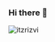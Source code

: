 ### Hi there 👋
![itzrizvi](https://user-images.githubusercontent.com/86625882/153830080-a55c1cc6-1e23-4336-8902-c890d1e9093d.gif)

<!--
**itzrizvi/itzrizvi** is a ✨ _special_ ✨ repository because its `README.md` (this file) appears on your GitHub profile.

Here are some ideas to get you started:

- 🔭 I’m currently working on ...
- 🌱 I’m currently learning ...
- 👯 I’m looking to collaborate on ...
- 🤔 I’m looking for help with ...
- 💬 Ask me about ...
- 📫 How to reach me: ...
- 😄 Pronouns: ...
- ⚡ Fun fact: ...
-->
